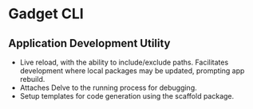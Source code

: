 # Gadget CLI

## Application Development Utility

* Live reload, with the ability to include/exclude paths. Facilitates development where local packages may be updated, prompting app rebuild.
* Attaches Delve to the running process for debugging.
* Setup templates for code generation using the scaffold package.